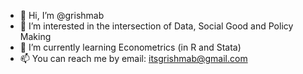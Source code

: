 - 👋 Hi, I’m @grishmab
- 👀 I’m interested in the intersection of Data, Social Good and Policy Making
- 🌱 I’m currently learning Econometrics (in R and Stata)
- 📫 You can reach me by email: itsgrishmab@gmail.com

<!---
grishmab/grishmab is a ✨ special ✨ repository because its `README.md` (this file) appears on your GitHub profile.
You can click the Preview link to take a look at your changes.
--->
